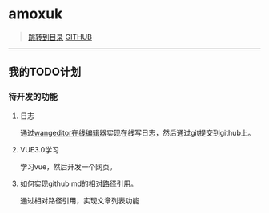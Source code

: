 # amoxuk

> [跳转到目录](menu.md)
> [GITHUB](https://github.com/amoxuk/amoxuk.github.io)

---

## 我的TODO计划

### 待开发的功能

1. 日志

    通过[wangeditor在线编辑器](https://www.wangeditor.com/)实现在线写日志，然后通过git提交到github上。

2. VUE3.0学习

    学习vue，然后开发一个网页。

3. 如何实现github md的相对路径引用。

    通过相对路径引用，实现文章列表功能
